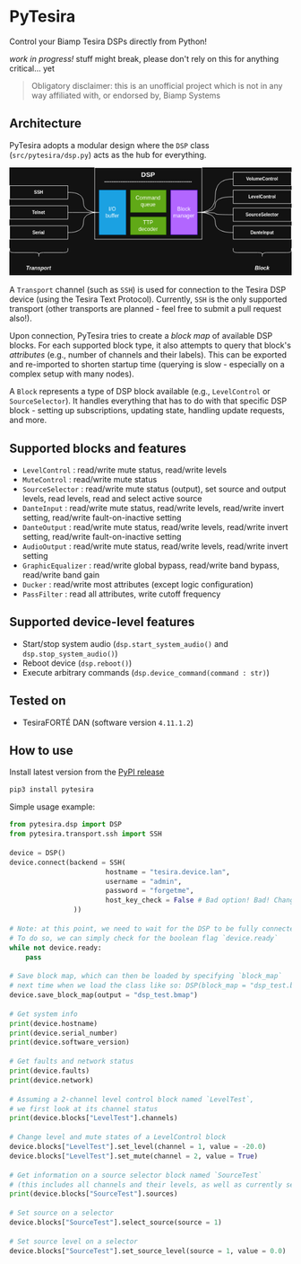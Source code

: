 # PyTesira
Control your Biamp Tesira DSPs directly from Python!

*work in progress!* stuff might break, please don't rely on this for anything critical... yet

> Obligatory disclaimer: this is an unofficial project which is not in any way affiliated with, or endorsed by, Biamp Systems

## Architecture
PyTesira adopts a modular design where the `DSP` class (`src/pytesira/dsp.py`) acts as the hub for everything.

![PyTesira architecture](./docs/img/pytesira-architecture.png)

A `Transport` channel (such as `SSH`) is used for connection to the Tesira DSP device (using the Tesira Text Protocol). 
Currently, `SSH` is the only supported transport (other transports are planned - feel free to submit a pull request also!).

Upon connection, PyTesira tries to create a *block map* of available DSP blocks. For each supported block type, it also
attempts to query that block's *attributes* (e.g., number of channels and their labels). This can be exported and re-imported
to shorten startup time (querying is slow - especially on a complex setup with many nodes).

A `Block` represents a type of DSP block available (e.g., `LevelControl` or `SourceSelector`). It handles everything that
has to do with that specific DSP block - setting up subscriptions, updating state, handling update requests, and more.

## Supported blocks and features

* `LevelControl`     : read/write mute status, read/write levels
* `MuteControl`      : read/write mute status
* `SourceSelector`   : read/write mute status (output), set source and output levels, read levels, read and select active source
* `DanteInput`       : read/write mute status, read/write levels, read/write invert setting, read/write fault-on-inactive setting
* `DanteOutput`      : read/write mute status, read/write levels, read/write invert setting, read/write fault-on-inactive setting
* `AudioOutput`      : read/write mute status, read/write levels, read/write invert setting
* `GraphicEqualizer` : read/write global bypass, read/write band bypass, read/write band gain
* `Ducker`           : read/write most attributes (except logic configuration)
* `PassFilter`       : read all attributes, write cutoff frequency

## Supported device-level features

* Start/stop system audio (`dsp.start_system_audio()` and `dsp.stop_system_audio()`)
* Reboot device (`dsp.reboot()`)
* Execute arbitrary commands (`dsp.device_command(command : str)`)

## Tested on

* TesiraFORTÉ DAN (software version `4.11.1.2`)

## How to use

Install latest version from the [PyPI release](https://pypi.org/project/pytesira/)
```sh
pip3 install pytesira
```

Simple usage example:
```py
from pytesira.dsp import DSP
from pytesira.transport.ssh import SSH

device = DSP()
device.connect(backend = SSH(
                        hostname = "tesira.device.lan",
                        username = "admin", 
                        password = "forgetme",
                        host_key_check = False # Bad option! Bad! Change this in production!
                ))

# Note: at this point, we need to wait for the DSP to be fully connected/ready. 
# To do so, we can simply check for the boolean flag `device.ready`
while not device.ready:
    pass

# Save block map, which can then be loaded by specifying `block_map`
# next time when we load the class like so: DSP(block_map = "dsp_test.bmap")
device.save_block_map(output = "dsp_test.bmap")

# Get system info
print(device.hostname)
print(device.serial_number)
print(device.software_version)

# Get faults and network status
print(device.faults)
print(device.network)

# Assuming a 2-channel level control block named `LevelTest`,
# we first look at its channel status
print(device.blocks["LevelTest"].channels)

# Change level and mute states of a LevelControl block
device.blocks["LevelTest"].set_level(channel = 1, value = -20.0)
device.blocks["LevelTest"].set_mute(channel = 2, value = True)

# Get information on a source selector block named `SourceTest`
# (this includes all channels and their levels, as well as currently selected source)
print(device.blocks["SourceTest"].sources)

# Set source on a selector
device.blocks["SourceTest"].select_source(source = 1)

# Set source level on a selector
device.blocks["SourceTest"].set_source_level(source = 1, value = 0.0)
```